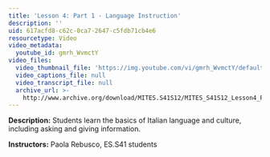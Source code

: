 ```yaml
---
title: 'Lesson 4: Part 1 - Language Instruction'
description: ''
uid: 617acfd8-c62c-0ca7-2647-c5fdb71cb4e6
resourcetype: Video
video_metadata:
  youtube_id: gmrh_WvmctY
video_files:
  video_thumbnail_file: 'https://img.youtube.com/vi/gmrh_WvmctY/default.jpg'
  video_captions_file: null
  video_transcript_file: null
  archive_url: >-
    http://www.archive.org/download/MITES.S41S12/MITES_S41S12_Lesson4_Part1_300k.mp4
---
```


**Description:** Students learn the basics of Italian language and culture, including asking and giving information.

**Instructors:** Paola Rebusco, ES.S41 students